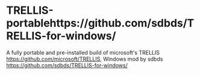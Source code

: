 # TRELLIS-portablehttps://github.com/sdbds/TRELLIS-for-windows/
A fully portable and pre-installed build of microsoft's TRELLIS https://github.com/microsoft/TRELLIS, Windows mod by sdbds https://github.com/sdbds/TRELLIS-for-windows/

